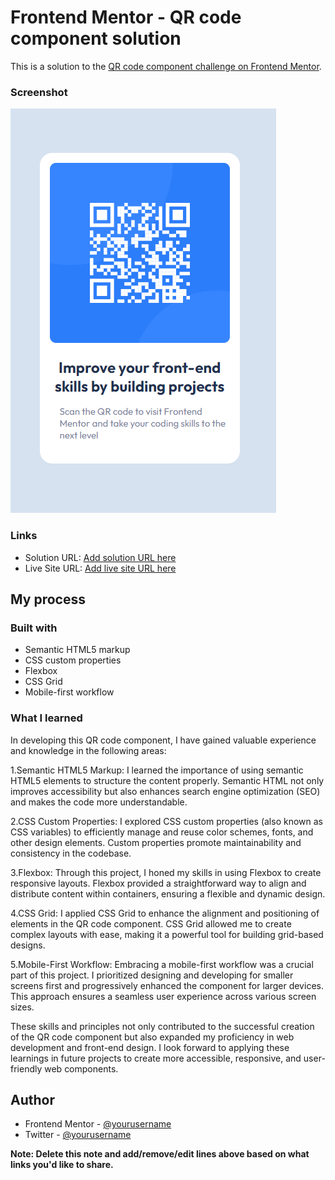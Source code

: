 # Frontend Mentor - QR code component solution

This is a solution to the [QR code component challenge on Frontend Mentor](https://www.frontendmentor.io/challenges/qr-code-component-iux_sIO_H).



### Screenshot

![](./Scrn-sol/Scrn.png)

### Links

- Solution URL: [Add solution URL here](https://your-solution-url.com)
- Live Site URL: [Add live site URL here](https://your-live-site-url.com)

## My process

### Built with

- Semantic HTML5 markup
- CSS custom properties
- Flexbox
- CSS Grid
- Mobile-first workflow

### What I learned

In developing this QR code component, I have gained valuable experience and knowledge in the following areas:

  1.Semantic HTML5 Markup: I learned the importance of using semantic HTML5 elements to structure the content properly. Semantic HTML not only improves accessibility but also enhances search engine optimization (SEO) and makes the code more understandable.

  2.CSS Custom Properties: I explored CSS custom properties (also known as CSS variables) to efficiently manage and reuse color schemes, fonts, and other design elements. Custom properties promote maintainability and consistency in the codebase.

  3.Flexbox: Through this project, I honed my skills in using Flexbox to create responsive layouts. Flexbox provided a straightforward way to align and distribute content within containers, ensuring a flexible and dynamic design.

  4.CSS Grid: I applied CSS Grid to enhance the alignment and positioning of elements in the QR code component. CSS Grid allowed me to create complex layouts with ease, making it a powerful tool for building grid-based designs.

  5.Mobile-First Workflow: Embracing a mobile-first workflow was a crucial part of this project. I prioritized designing and developing for smaller screens first and progressively enhanced the component for larger devices. This approach ensures a seamless user experience across various screen sizes.

These skills and principles not only contributed to the successful creation of the QR code component but also expanded my proficiency in web development and front-end design. I look forward to applying these learnings in future projects to create more accessible, responsive, and user-friendly web components.

## Author

- Frontend Mentor - [@yourusername](https://www.frontendmentor.io/profile/yourusername)
- Twitter - [@yourusername](https://www.twitter.com/yourusername)

**Note: Delete this note and add/remove/edit lines above based on what links you'd like to share.**

